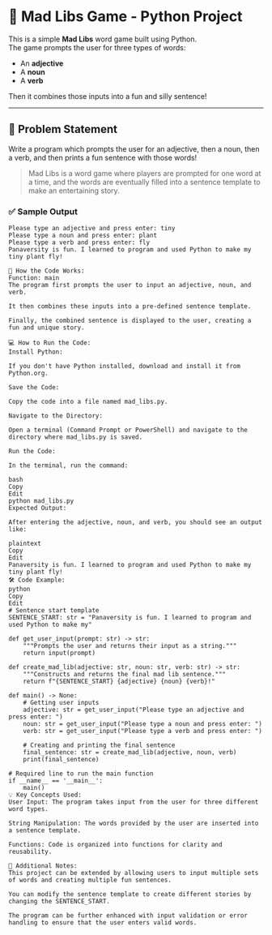 # 🎉 Mad Libs Game - Python Project

This is a simple **Mad Libs** word game built using Python.  
The game prompts the user for three types of words:
- An **adjective**
- A **noun**
- A **verb**

Then it combines those inputs into a fun and silly sentence!

---

## 📌 Problem Statement

Write a program which prompts the user for an adjective, then a noun, then a verb, and then prints a fun sentence with those words!

> Mad Libs is a word game where players are prompted for one word at a time, and the words are eventually filled into a sentence template to make an entertaining story.

### ✅ Sample Output

```plaintext
Please type an adjective and press enter: tiny  
Please type a noun and press enter: plant  
Please type a verb and press enter: fly  
Panaversity is fun. I learned to program and used Python to make my tiny plant fly!

📝 How the Code Works:
Function: main
The program first prompts the user to input an adjective, noun, and verb.

It then combines these inputs into a pre-defined sentence template.

Finally, the combined sentence is displayed to the user, creating a fun and unique story.

💻 How to Run the Code:
Install Python:

If you don't have Python installed, download and install it from Python.org.

Save the Code:

Copy the code into a file named mad_libs.py.

Navigate to the Directory:

Open a terminal (Command Prompt or PowerShell) and navigate to the directory where mad_libs.py is saved.

Run the Code:

In the terminal, run the command:

bash
Copy
Edit
python mad_libs.py
Expected Output:

After entering the adjective, noun, and verb, you should see an output like:

plaintext
Copy
Edit
Panaversity is fun. I learned to program and used Python to make my tiny plant fly!
🛠 Code Example:
python
Copy
Edit
# Sentence start template
SENTENCE_START: str = "Panaversity is fun. I learned to program and used Python to make my"

def get_user_input(prompt: str) -> str:
    """Prompts the user and returns their input as a string."""
    return input(prompt)

def create_mad_lib(adjective: str, noun: str, verb: str) -> str:
    """Constructs and returns the final mad lib sentence."""
    return f"{SENTENCE_START} {adjective} {noun} {verb}!"

def main() -> None:
    # Getting user inputs
    adjective: str = get_user_input("Please type an adjective and press enter: ")
    noun: str = get_user_input("Please type a noun and press enter: ")
    verb: str = get_user_input("Please type a verb and press enter: ")

    # Creating and printing the final sentence
    final_sentence: str = create_mad_lib(adjective, noun, verb)
    print(final_sentence)

# Required line to run the main function
if __name__ == '__main__':
    main()
💡 Key Concepts Used:
User Input: The program takes input from the user for three different word types.

String Manipulation: The words provided by the user are inserted into a sentence template.

Functions: Code is organized into functions for clarity and reusability.

📌 Additional Notes:
This project can be extended by allowing users to input multiple sets of words and creating multiple fun sentences.

You can modify the sentence template to create different stories by changing the SENTENCE_START.

The program can be further enhanced with input validation or error handling to ensure that the user enters valid words.













